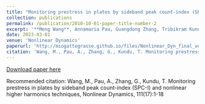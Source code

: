 ```yaml
---
title: "Monitoring prestress in plates by sideband peak count-index (SPC-I) and nonlinear higher harmonics techniques"
collection: publications
permalink: /publication/2010-10-01-paper-title-number-2
excerpt: '**Meng Wang**, Annamaria Pau, Guangdong Zhang, Tribikram Kundu.'
date: 2023-03-01
venue: 'Nonlinear Dynamics'
paperurl: 'http://miogattograsso.github.io/files/Nonlinear_Dyn_final_version_compressed.pdf'
citation: 'Wang, M., Pau, A., Zhang, G., Kundu, T. Monitoring prestress in plates by sideband peak count-index (SPC-I) and nonlinear higher harmonics techniques, Nonlinear Dynamics, 111(17):1-18'
---
```


[Download paper here](http://miogattograsso.github.io/files/Nonlinear_Dyn_final_version_compressed.pdf)

Recommended citation: Wang, M., Pau, A., Zhang, G., Kundu, T. Monitoring prestress in plates by sideband peak count-index (SPC-I) and nonlinear higher harmonics techniques, Nonlinear Dynamics, 111(17):1-18
